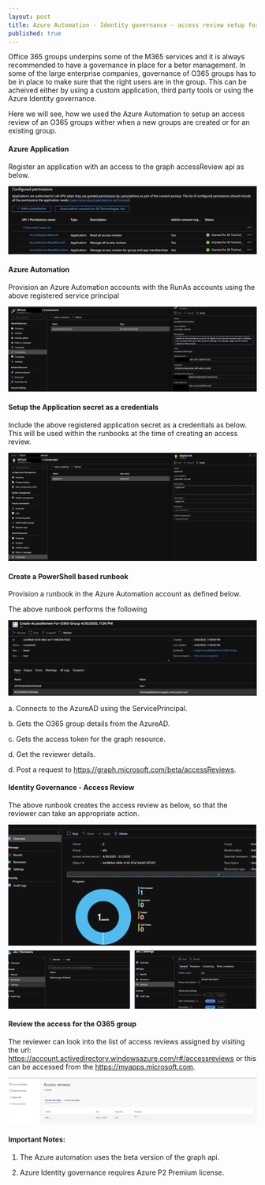 ```yaml
---
layout: post
title: Azure Automation - Identity governance - access review setup for O365 groups using the graph api.
published: true
---
```


Office 365 groups underpins some of the M365 services and it is always recommended to have a governance in place for a beter management. In some of the large enterprise companies, governance of O365 groups has to be in place to make sure that the right users are in the group. This can be acheived either by using a custom application, third party tools or using the Azure Identity governance.

Here we will see, how we used the Azure Automation to setup an access review of an O365 groups wither when a new groups are created or for an existing group.

#### Azure Application
Register an application with an access to the graph accessReview api as below.

<img src="../images/posts/2-AzureAccessReviewPermissionForApp.png">

#### Azure Automation

Provision an Azure Automation accounts with the RunAs accounts using the above registered service principal

<img src="../images/posts/2-AzureAutomationAppConnection.png">


#### Setup the Application secret as a credentials

Include the above registered application secret as a credentials as below. This will be used within the runbooks at the time of creating an access review.

<img src="../images/posts/2-AzureAutomationAppSecretCredentials.png">

#### Create a PowerShell based runbook 

Provision a runbook in the Azure Automation account as defined below.

<script src="https://gist.github.com/clientbala/8650603e95b5a810b5793321eb31142b.js"></script>

The above runbook performs the following

<img src="../images/posts/2-AzureRunbookAccessReviewExecution.png">

a. Connects to the AzureAD using the ServicePrincipal.

b. Gets the O365 group details from the AzureAD.

c. Gets the access token for the graph resource.

d. Get the reviewer details.

d. Post a request to https://graph.microsoft.com/beta/accessReviews.

#### Identity Governance - Access Review 

The above runbook creates the access review as below, so that the reviewer can take an appropriate action.

<img src="../images/posts/2-AccessReview-Output.png">

#### Review the access for the O365 group

The reviewer can look into the list of access reviews assigned by visiting the url: https://account.activedirectory.windowsazure.com/r#/accessreviews or this can be accessed from the https://myapps.microsoft.com.


<img src="../images/posts/2-AccessReview-Application.png">

#### Important Notes:

1. The Azure automation uses the beta version of the graph api.

2. Azure Identity governance requires Azure P2 Premium license.